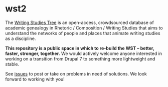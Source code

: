 # wst2

The [Writing Studies Tree](http://writingstudiestree.org) is an open-access, crowdsourced database of academic genealogy in Rhetoric / Composition / Writing Studies that aims to understand the networks of people and places that animate writing studies as a discipline.

**This repository is a public space in which to re-build the WST – better, faster, stronger, together.** We would actively welcome anyone interested in working on a transition from Drupal 7 to something more lightweight and stable.

See [issues](https://github.com/writingstudiestree/wst2/issues) to post or take on problems in need of solutions. We look forward to working with you!
